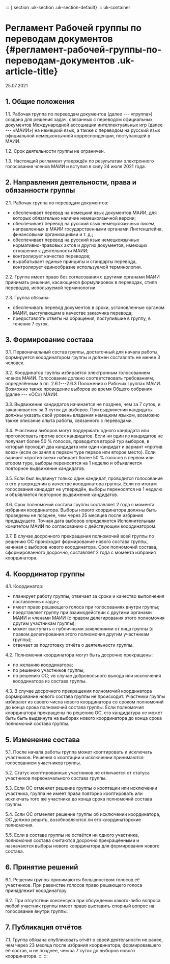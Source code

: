 ::: {.section .uk-section .uk-section-default}
::: uk-container
# Регламент Рабочей группы по переводам документов {#регламент-рабочей-группы-по-переводам-документов .uk-article-title}

25.07.2021

## 1. Общие положения

1.1. Рабочая группа по переводам документов (далее --- «группа») создана
для решения задач, связанных с переводом официальных документов
Международной ассоциации интеллектуальных игр (далее --- «МАИИ») на
немецкий язык, а также с переводом на русский язык официальной
немецкоязычной корреспонденции, поступающей в МАИИ.

1.2. Срок деятельности группы не ограничен.

1.3. Настоящий регламент утверждён по результатам электронного
голосования членов МАИИ и вступил в силу 24 июля 2021 года.

## 2. Направления деятельности, права и обязанности группы

2.1. Рабочая группа по переводам документов:

-   обеспечивает перевод на немецкий язык документов МАИИ, для которых
    обязательно наличие немецкоязычной версии;
-   обеспечивает перевод на русский язык немецкоязычных писем,
    направленных в МАИИ государственными органами Лихтенштейна,
    финансовыми организациями и т. д.;
-   обеспечивает перевод на русский язык немецкоязычных
    нормативно-правовых актов и других документов, имеющих отношение к
    деятельности МАИИ;
-   контролирует качество переводов;
-   вырабатывает единые принципы и стандарты перевода, контролирует
    единообразие используемой терминологии.

2.2. Группа имеет право без согласования с другими органами МАИИ
принимать решения, касающиеся формулировок в переводах, стиля переводов,
используемой терминологии.

2.3. Группа обязана:

-   обеспечивать перевод документов в сроки, установленные органом МАИИ,
    выступающим в качестве заказчика перевода;
-   предоставлять ответы на обращения, поступившие в группу, в течение 7
    суток.

## 3. Формирование состава

3.1. Первоначальный состав группы, достаточный для начала работы,
формируется координатором группы и должен составлять не менее 3 человек.

3.2. Координатор группы избирается электронным голосованием членов МАИИ.
Голосование должно соответствовать требованиям, определённым в пп.
2.6.1---2.6.3 Положения о Рабочих группах МАИИ. Возможно также
проведение выборов во время Общего собрания (далее --- «ОС») МАИИ.

3.3. Выдвижение кандидатов начинается не позднее, чем за 7 суток, и
заканчивается за 3 суток до выборов. При выдвижении кандидаты должны
указать свой уровень владения немецким языком, возможно также описание
опыта работы, связанного с переводами.

3.4. Участники выборов могут поддержать одного кандидата или
проголосовать против всех кандидатов. Если ни один из кандидатов не
получает более 50 % голосов, проводится второй тур выборов, в который
проходят два кандидата или один кандидат и вариант «против всех» (если
он занял в первом туре первое или второе место). Если вариант «против
всех» набирает более 50 % голосов в первом или втором туре, выборы
переносятся на 1 неделю и объявляется повторное выдвижение кандидатов.

3.5. Если был выдвинут только один кандидат, проводится голосование о
его утверждении в качестве координатора группы. Если по итогам
голосования кандидат не утверждён, выборы переносятся на 1 неделю и
объявляется повторное выдвижение кандидатов.

3.6. Срок полномочий состава группы составляет 2 года с момента избрания
координатора. Выборы нового координатора должны быть проведены не
позднее, чем через 25 месяцев после избрания предыдущего. Точная дата
выборов определяется Исполнительным комитетом МАИИ по согласованию с
действующим координатором.

3.7. В случае досрочного прекращения полномочий всей группы по решению
ОС происходит формирование нового состава группы, начиная с выборов
нового координатора. Срок полномочий состава, сформированного досрочно,
составляет 2 года с момента избрания координатора.

## 4. Координатор группы

4.1. Координатор:

-   планирует работу группы, отвечает за сроки и качество выполнения
    поставленных задач;
-   имеет право решающего голоса при голосованиях внутри группы;
-   представляет группу при взаимодействии с другими органами МАИИ и
    членами МАИИ (с правом делегирования этого полномочия другим
    участникам группы);
-   может выступать с публичными заявлениями от лица группы (с правом
    делегирования этого полномочия другим участникам группы);
-   отвечает за подготовку отчёта о деятельности группы.

4.2. Полномочия координатора могут быть досрочно прекращены:

-   по желанию координатора;
-   по решению участников группы;
-   по решению ОС; vв случае добровольного выхода или исключения
    координатора из состава группы.

4.3. В случае досрочного прекращения полномочий координатора
формирование нового состава группы не происходит. Участники группы
избирают из своего числа нового координатора со сроком полномочий до
конца срока полномочий состава группы. Если полномочия координатора
прекращены по решению ОС, его кандидатура не может быть быть выдвинута
на выборах нового координатора до конца срока полномочий состава группы.

## 5. Изменение состава

5.1. После начала работы группа может кооптировать и исключать
участников. Решения о кооптации и исключении принимаются голосованием
участников группы.

5.2. Статус кооптированных участников не отличается от статуса
участников первоначального состава группы.

5.3. Если ОС отменяет решение группы о кооптации или исключении
участника, группа не имеет права повторно кооптировать или исключать
того же участника до конца срока полномочий состава группы.

5.4. Если ОС отменяет решение группы об исключении координатора, ОС
должно решить, возобновляются ли его координаторские полномочия.

5.5. Если в составе группы не остаётся ни одного участника, полномочия
состава считаются досрочно прекращёнными и назначаются выборы нового
координатора для формирования нового состава.

## 6. Принятие решений

6.1. Решения группы принимаются большинством голосов её участников. При
равенстве голосов право решающего голоса принадлежит координатору.

6.2. При отсутствии консенсуса при обсуждении какого-либо вопроса любой
участник группы имеет право выставить спорный вопрос на голосование
внутри группы.

## 7. Публикация отчётов

7.1. Группа обязана опубликовать отчёт о своей деятельности не ранее,
чем через 23 месяца после избрания координатора, формировавшего её
состав, и не позднее, чем за 7 суток до выборов нового координатора.
:::
:::
